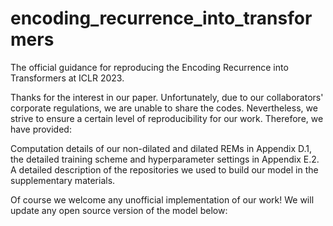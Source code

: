 # encoding_recurrence_into_transformers
The official guidance for reproducing the Encoding Recurrence into Transformers at ICLR 2023.

Thanks for the interest in our paper. Unfortunately, due to our collaborators' corporate regulations, we are unable to share the codes. Nevertheless, we strive to ensure a certain level of reproducibility for our work. Therefore, we have provided:

Computation details of our non-dilated and dilated REMs in Appendix D.1, the detailed training scheme and hyperparameter settings in Appendix E.2.
A detailed description of the repositories we used to build our model in the supplementary materials.

Of course we welcome any unofficial implementation of our work! We will update any open source version of the model below:


